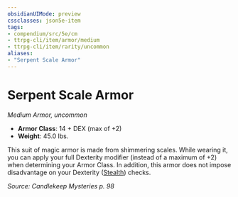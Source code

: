 ```yaml
---
obsidianUIMode: preview
cssclasses: json5e-item
tags:
- compendium/src/5e/cm
- ttrpg-cli/item/armor/medium
- ttrpg-cli/item/rarity/uncommon
aliases: 
- "Serpent Scale Armor"
---
```

# Serpent Scale Armor
*Medium Armor, uncommon*  

- **Armor Class**: 14 + DEX (max of +2)
- **Weight**: 45.0 lbs.

This suit of magic armor is made from shimmering scales. While wearing it, you can apply your full Dexterity modifier (instead of a maximum of +2) when determining your Armor Class. In addition, this armor does not impose disadvantage on your Dexterity ([Stealth](/3-Mechanics/CLI/rules/skills.md#Stealth)) checks.

*Source: Candlekeep Mysteries p. 98*